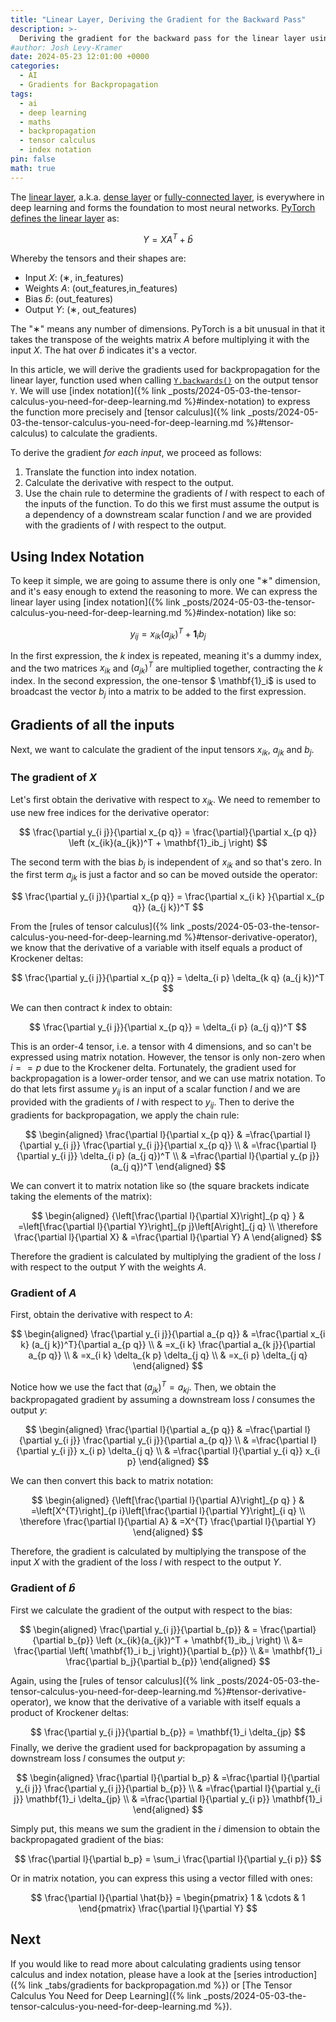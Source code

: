 ```yaml
---
title: "Linear Layer, Deriving the Gradient for the Backward Pass"
description: >-
  Deriving the gradient for the backward pass for the linear layer using tensor calculus
#author: Josh Levy-Kramer
date: 2024-05-23 12:01:00 +0000
categories:
  - AI
  - Gradients for Backpropagation
tags:
  - ai
  - deep learning
  - maths
  - backpropagation
  - tensor calculus
  - index notation
pin: false
math: true
---
```


The [linear layer](https://pytorch.org/docs/stable/generated/torch.nn.Linear.html), a.k.a. [dense layer](https://www.tensorflow.org/api_docs/python/tf/keras/layers/Dense) or [fully-connected layer](https://docs.nvidia.com/deeplearning/performance/dl-performance-fully-connected/index.html), is everywhere in deep learning and forms the foundation to most neural networks. [PyTorch defines the linear layer](https://pytorch.org/docs/stable/generated/torch.nn.Linear.html) as:

$$
Y = XA^T + \hat{b}
$$

Whereby the tensors and their shapes are:

* Input $X$: (∗, in_features) 
* Weights $A$: (out_features,in_features)
* Bias $\hat{b}$: (out_features)
* Output $Y$: (∗, out_features)

The "∗" means any number of dimensions. PyTorch is a bit unusual in that it takes the transpose of the weights matrix $A$ before multiplying it with the input $X$. The hat over $\hat{b}$ indicates it's a vector.

In this article, we will derive the gradients used for backpropagation for the linear layer, function used when calling [`Y.backwards()`](https://pytorch.org/docs/stable/generated/torch.Tensor.backward.html) on the output tensor `Y`. We will use [index notation]({% link _posts/2024-05-03-the-tensor-calculus-you-need-for-deep-learning.md %}#index-notation) to express the function more precisely and [tensor calculus]({% link _posts/2024-05-03-the-tensor-calculus-you-need-for-deep-learning.md %}#tensor-calculus) to calculate the gradients.

To derive the gradient *for each input*, we proceed as follows:

1. Translate the function into index notation.
2. Calculate the derivative with respect to the output.
3. Use the chain rule to determine the gradients of $l$ with respect to each of the inputs of the function. To do this we first must assume the output is a dependency of a downstream scalar function $l$ and we are provided with the gradients of $l$ with respect to the output.

## Using Index Notation

To keep it simple, we are going to assume there is only one "∗" dimension, and it's easy enough to extend the reasoning to more. We can express the linear layer using [index notation]({% link _posts/2024-05-03-the-tensor-calculus-you-need-for-deep-learning.md %}#index-notation) like so:

$$
y_{ij} = x_{ik}(a_{jk})^T + \mathbf{1}_ib_j
$$

In the first expression, the $k$ index is repeated, meaning it's a dummy index, and the two matrices $x_{ik}$ and $(a_{jk})^T$ are multiplied together, contracting the $k$ index. In the second expression, the one-tensor $ \mathbf{1}_i$ is used to broadcast the vector $b_j$ into a matrix to be added to the first expression.

## Gradients of all the inputs

Next, we want to calculate the gradient of the input tensors $x_{ik}$, $a_{jk}$ and $b_j$.

### The gradient of $X$

Let's first obtain the derivative with respect to $x_{ik}$. We need to remember to use new free indices for the derivative operator:

$$
\frac{\partial y_{i j}}{\partial x_{p q}} = \frac{\partial}{\partial x_{p q}} \left (x_{ik}(a_{jk})^T + \mathbf{1}_ib_j \right)
$$

The second term with the bias $b_j$ is independent of $x_{ik}$ and so that's zero. In the first term $a_{jk}$ is just a factor and so can be moved outside the operator:

$$
\frac{\partial y_{i j}}{\partial x_{p q}} = \frac{\partial x_{i k} }{\partial x_{p q}} (a_{j k})^T
$$

From the [rules of tensor calculus]({% link _posts/2024-05-03-the-tensor-calculus-you-need-for-deep-learning.md %}#tensor-derivative-operator), we know that the derivative of a variable with itself equals a product of Krockener deltas:

$$
\frac{\partial y_{i j}}{\partial x_{p q}} = \delta_{i p} \delta_{k q} (a_{j k})^T
$$

We can then contract $k$ index to obtain:

$$
\frac{\partial y_{i j}}{\partial x_{p q}} = \delta_{i p} (a_{j q})^T
$$

This is an order-4 tensor, i.e. a tensor with 4 dimensions, and so can't be expressed using matrix notation. However, the tensor is only non-zero when $i == p$ due to the Krockener delta. Fortunately, the gradient used for backpropagation is a lower-order tensor, and we can use matrix notation. To do that lets first assume $y_{ij}$ is an input of a scalar function $l$ and we are provided with the gradients of $l$ with respect to $y_{ij}$. Then to derive the gradients for backpropagation, we apply the chain rule:

$$
\begin{aligned}
\frac{\partial l}{\partial x_{p q}} & =\frac{\partial l}{\partial y_{i j}} \frac{\partial y_{i j}}{\partial x_{p q}} \\
& =\frac{\partial l}{\partial y_{i j}} \delta_{i p} (a_{j q})^T \\
& =\frac{\partial l}{\partial y_{p j}} (a_{j q})^T
\end{aligned}
$$

We can convert it to matrix notation like so (the square brackets indicate taking the elements of the matrix):

$$
\begin{aligned}
{\left[\frac{\partial l}{\partial X}\right]_{p q} } & =\left[\frac{\partial l}{\partial Y}\right]_{p j}\left[A\right]_{j q} \\
\therefore \frac{\partial l}{\partial X} & =\frac{\partial l}{\partial Y} A
\end{aligned}
$$

Therefore the gradient is calculated by multiplying the gradient of the loss $l$ with respect to the output $Y$ with the weights $A$.

### Gradient of $A$

First, obtain the derivative with respect to $A$:

$$
\begin{aligned}
\frac{\partial y_{i j}}{\partial a_{p q}} & =\frac{\partial x_{i k} (a_{j k})^T}{\partial a_{p q}} \\
& =x_{i k} \frac{\partial a_{k j}}{\partial a_{p q}} \\
& =x_{i k} \delta_{k p} \delta_{j q} \\
& =x_{i p} \delta_{j q}
\end{aligned}
$$

Notice how we use the fact that $(a_{j k})^T = a_{k j}$. Then, we obtain the backpropagated gradient by assuming a downstream loss $l$ consumes the output $y$:

$$
\begin{aligned}
\frac{\partial l}{\partial a_{p q}} & =\frac{\partial l}{\partial y_{i j}} \frac{\partial y_{i j}}{\partial a_{p q}} \\
& =\frac{\partial l}{\partial y_{i j}} x_{i p} \delta_{j q} \\
& =\frac{\partial l}{\partial y_{i q}} x_{i p}
\end{aligned}
$$

We can then convert this back to matrix notation:

$$
\begin{aligned}
{\left[\frac{\partial l}{\partial A}\right]_{p q} } & =\left[X^{T}\right]_{p i}\left[\frac{\partial l}{\partial Y}\right]_{i q} \\
\therefore \frac{\partial l}{\partial A} & =X^{T} \frac{\partial l}{\partial Y}
\end{aligned}
$$

Therefore, the gradient is calculated by multiplying the transpose of the input $X$ with the gradient of the loss $l$ with respect to the output $Y$.

### Gradient of $\hat{b}$

First we calculate the gradient of the output with respect to the bias:

$$
\begin{aligned}
\frac{\partial y_{i j}}{\partial b_{p}} & = \frac{\partial}{\partial b_{p}} \left (x_{ik}(a_{jk})^T + \mathbf{1}_ib_j \right) \\
&= \frac{\partial \left( \mathbf{1}_i b_j \right)}{\partial b_{p}}  \\
&= \mathbf{1}_i \frac{\partial b_j}{\partial b_{p}}
\end{aligned}
$$

Again, using the [rules of tensor calculus]({% link _posts/2024-05-03-the-tensor-calculus-you-need-for-deep-learning.md %}#tensor-derivative-operator), we know that the derivative of a variable with itself equals a product of Krockener deltas:

$$
\frac{\partial y_{i j}}{\partial b_{p}} = \mathbf{1}_i \delta_{jp}
$$
Finally, we derive the gradient used for backpropagation by assuming a downstream loss $l$ consumes the output $y$:

$$
\begin{aligned}
\frac{\partial l}{\partial b_p} & =\frac{\partial l}{\partial y_{i j}} \frac{\partial y_{i j}}{\partial b_{p}} \\
& =\frac{\partial l}{\partial y_{i j}} \mathbf{1}_i \delta_{jp} \\
& =\frac{\partial l}{\partial y_{i p}} \mathbf{1}_i
\end{aligned}
$$

Simply put, this means we sum the gradient in the $i$ dimension to obtain the backpropagated gradient of the bias:

$$
\frac{\partial l}{\partial b_p} = \sum_i \frac{\partial l}{\partial y_{i p}}
$$

Or in matrix notation, you can express this using a vector filled with ones:

$$
\frac{\partial l}{\partial \hat{b}} = \begin{pmatrix}
1 & \cdots & 1
\end{pmatrix} \frac{\partial l}{\partial Y}
$$

## Next

If you would like to read more about calculating gradients using tensor calculus and index notation, please have a look at the [series introduction]({% link _tabs/gradients for backpropagation.md %}) or [The Tensor Calculus You Need for Deep Learning]({% link _posts/2024-05-03-the-tensor-calculus-you-need-for-deep-learning.md %}).
